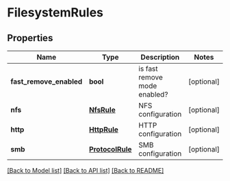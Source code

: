# FilesystemRules

## Properties
Name | Type | Description | Notes
------------ | ------------- | ------------- | -------------
**fast_remove_enabled** | **bool** | is fast remove mode enabled? | [optional] 
**nfs** | [**NfsRule**](NfsRule.md) | NFS configuration | [optional] 
**http** | [**HttpRule**](HttpRule.md) | HTTP configuration | [optional] 
**smb** | [**ProtocolRule**](ProtocolRule.md) | SMB configuration | [optional] 

[[Back to Model list]](../README.md#documentation-for-models) [[Back to API list]](../README.md#documentation-for-api-endpoints) [[Back to README]](../README.md)


